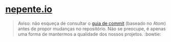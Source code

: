 # [nepente.io](http://nepente.io/)

> Aviso: não esqueça de consultar o <a href="https://atom.io/docs/latest/contributing#git-commit-messages" target="_blank">guia de commit</a> (baseado no Atom) antes de propor mudanças no repositório. Não se preocupe, é apenas uma forma de mantermos a qualidade dos nossos projetos. :bowtie:
